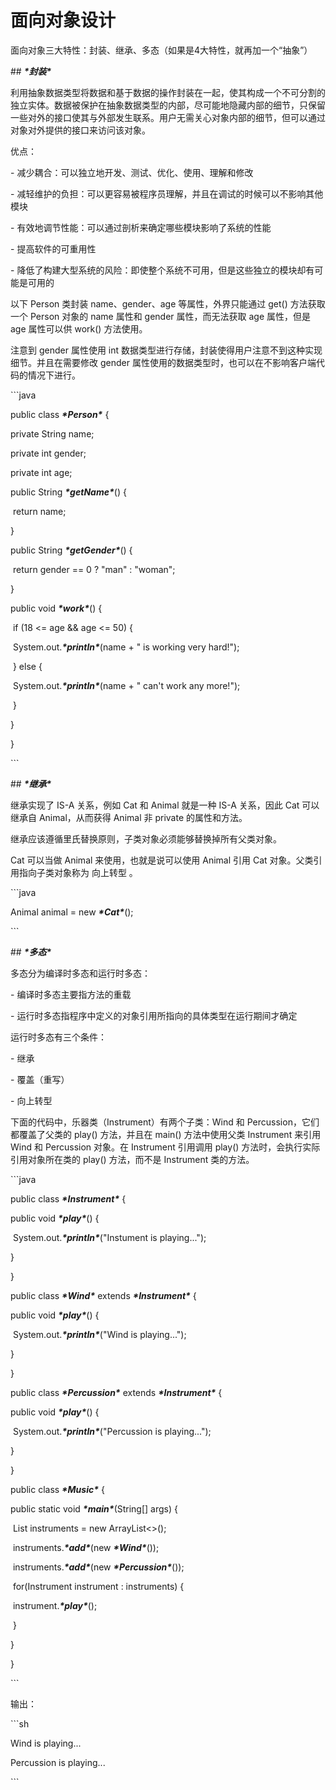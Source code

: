 # 面向对象设计

面向对象三大特性：封装、继承、多态（如果是4大特性，就再加一个“抽象”）

 

\## ***\*封装\****

 

利用抽象数据类型将数据和基于数据的操作封装在一起，使其构成一个不可分割的独立实体。数据被保护在抽象数据类型的内部，尽可能地隐藏内部的细节，只保留一些对外的接口使其与外部发生联系。用户无需关心对象内部的细节，但可以通过对象对外提供的接口来访问该对象。

 

优点：

 

\- 减少耦合：可以独立地开发、测试、优化、使用、理解和修改

\- 减轻维护的负担：可以更容易被程序员理解，并且在调试的时候可以不影响其他模块

\- 有效地调节性能：可以通过剖析来确定哪些模块影响了系统的性能

\- 提高软件的可重用性

\- 降低了构建大型系统的风险：即使整个系统不可用，但是这些独立的模块却有可能是可用的

 

以下 Person 类封装 name、gender、age 等属性，外界只能通过 get() 方法获取一个 Person 对象的 name 属性和 gender 属性，而无法获取 age 属性，但是 age 属性可以供 work() 方法使用。

 

注意到 gender 属性使用 int 数据类型进行存储，封装使得用户注意不到这种实现细节。并且在需要修改 gender 属性使用的数据类型时，也可以在不影响客户端代码的情况下进行。

 

\```java

public class ***\*Person\**** {

  private String name;

  private int gender;

  private int age;

 

  public String ***\*getName\****() {

​    return name;

  }

 

  public String ***\*getGender\****() {

​    return gender == 0 ? "man" : "woman";

  }

 

  public void ***\*work\****() {

​    if (18 <= age && age <= 50) {

​      System.out.***\*println\****(name + " is working very hard!");

​    } else {

​      System.out.***\*println\****(name + " can't work any more!");

​    }

  }

}

\```

 

\## ***\*继承\****

 

继承实现了 IS-A 关系，例如 Cat 和 Animal 就是一种 IS-A 关系，因此 Cat 可以继承自 Animal，从而获得 Animal 非 private 的属性和方法。

 

继承应该遵循里氏替换原则，子类对象必须能够替换掉所有父类对象。

 

Cat 可以当做 Animal 来使用，也就是说可以使用 Animal 引用 Cat 对象。父类引用指向子类对象称为 向上转型 。

 

\```java

Animal animal = new ***\*Cat\****();

\```

 

\## ***\*多态\****

 

多态分为编译时多态和运行时多态：

 

\- 编译时多态主要指方法的重载

\- 运行时多态指程序中定义的对象引用所指向的具体类型在运行期间才确定

 

运行时多态有三个条件：

 

\- 继承

\- 覆盖（重写）

\- 向上转型

 

下面的代码中，乐器类（Instrument）有两个子类：Wind 和 Percussion，它们都覆盖了父类的 play() 方法，并且在 main() 方法中使用父类 Instrument 来引用 Wind 和 Percussion 对象。在 Instrument 引用调用 play() 方法时，会执行实际引用对象所在类的 play() 方法，而不是 Instrument 类的方法。

 

\```java

public class ***\*Instrument\**** {

  public void ***\*play\****() {

​    System.out.***\*println\****("Instument is playing...");

  }

}

 

public class ***\*Wind\**** extends ***\*Instrument\**** {

  public void ***\*play\****() {

​    System.out.***\*println\****("Wind is playing...");

  }

}

 

public class ***\*Percussion\**** extends ***\*Instrument\**** {

  public void ***\*play\****() {

​    System.out.***\*println\****("Percussion is playing...");

  }

}

 

public class ***\*Music\**** {

  public static void ***\*main\****(String[] args) {

​    List<Instrument> instruments = new ArrayList<>();

​    instruments.***\*add\****(new ***\*Wind\****());

​    instruments.***\*add\****(new ***\*Percussion\****());

​    for(Instrument instrument : instruments) {

​      instrument.***\*play\****();

​    }

  }

}

\```

 

输出：

 

\```sh

Wind is playing...

Percussion is playing...

\```

 